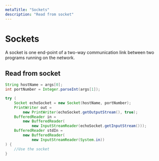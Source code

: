 ```yaml
---
metaTitle: "Sockets"
description: "Read from socket"
---
```


# Sockets


A socket is one end-point of a two-way communication link between two programs running on the network.



## Read from socket


```java
String hostName = args[0];
int portNumber = Integer.parseInt(args[1]);

try (
    Socket echoSocket = new Socket(hostName, portNumber);
    PrintWriter out =
        new PrintWriter(echoSocket.getOutputStream(), true);
    BufferedReader in =
        new BufferedReader(
            new InputStreamReader(echoSocket.getInputStream()));
    BufferedReader stdIn =
        new BufferedReader(
            new InputStreamReader(System.in))
) {
    //Use the socket
}

```

